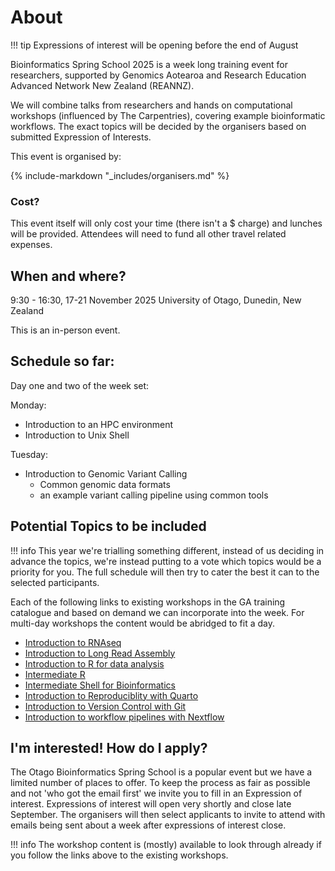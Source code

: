 # About

!!! tip
    Expressions of interest will be opening before the end of August

Bioinformatics Spring School 2025 is a week long training event for researchers, supported by Genomics Aotearoa and Research Education Advanced Network New Zealand (REANNZ).

We will combine talks from researchers and hands on computational workshops (influenced by The Carpentries), covering example bioinformatic workflows. The exact topics will be decided by the organisers based on submitted Expression of Interests.

This event is organised by:

{% include-markdown "_includes/organisers.md" %}

### Cost? 

This event itself will only cost your time (there isn't a $ charge) and lunches will be provided. Attendees will need to fund all other travel related expenses.

## When and where?

9:30 - 16:30, 17-21 November 2025 University of Otago, Dunedin, New Zealand

This is an in-person event.



## Schedule so far:

Day one and two of the week set:

Monday:

- Introduction to an HPC environment
- Introduction to Unix Shell

Tuesday:

- Introduction to Genomic Variant Calling
    - Common genomic data formats
    - an example variant calling pipeline using common tools


## Potential Topics to be included


!!! info
    This year we're trialling something different, instead of us deciding in advance the topics, we're instead putting to a vote which topics would be a priority for you. The full schedule will then try to cater the best it can to the selected participants.

Each of the following links to existing workshops in the GA training catalogue and based on demand we can incorporate into the week. For multi-day workshops the content would be abridged to fit a day.

- [Introduction to RNAseq](https://genomicsaotearoa.github.io/RNA-seq-data-analysis-workflow/)
- [Introduction to Long Read Assembly](https://genomicsaotearoa.github.io/long-read-assembly-one-day/)
- [Introduction to R for data analysis](https://genomicsaotearoa.github.io/Introduction-to-R/)
- [Intermediate R](https://genomicsaotearoa.github.io/Intermediate-R/)
- [Intermediate Shell for Bioinformatics](https://genomicsaotearoa.github.io/shell-for-bioinformatics/)
- [Introduction to Reproduciblity with Quarto](https://genomicsaotearoa.github.io/reproducibility_with_git_and_quarto/quarto_overview.html)
- [Introduction to Version Control with Git](https://swcarpentry.github.io/git-novice/)
- [Introduction to workflow pipelines with Nextflow](https://genomicsaotearoa.github.io/introduction-to-nextflow/)


## I'm interested! How do I apply?

The Otago Bioinformatics Spring School is a popular event but we have a limited number of places to offer. To keep the process as fair as possible and not 'who got the email first' we invite you to fill in an Expression of interest. Expressions of interest will open very shortly and close late September. The organisers will then select applicants to invite to attend with emails being sent about a week after expressions of interest close. 

!!! info
    The workshop content is (mostly) available to look through already if you follow the links above to the existing workshops.